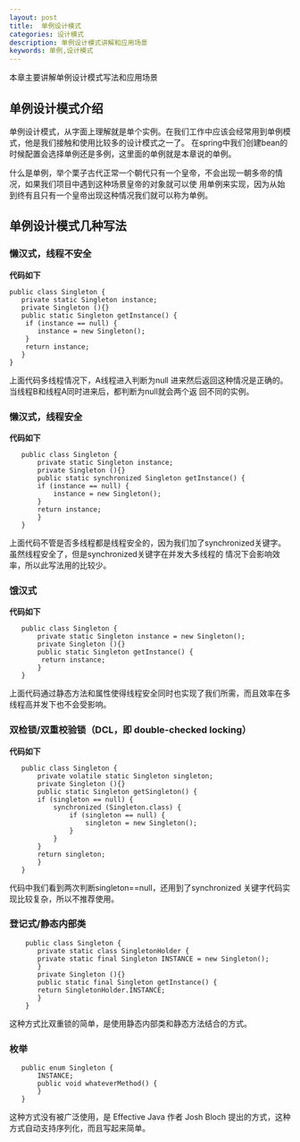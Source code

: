 ```yaml
---
layout: post
title:  单例设计模式
categories: 设计模式
description: 单例设计模式讲解和应用场景
keywords: 单例,设计模式
---
```


  本章主要讲解单例设计模式写法和应用场景

## 单例设计模式介绍

   单例设计模式，从字面上理解就是单个实例。在我们工作中应该会经常用到单例模式，他是我们接触和使用比较多的设计模式之一了。
   在spring中我们创建bean的时候配置会选择单例还是多例，这里面的单例就是本章说的单例。
   
   什么是单例，举个栗子古代正常一个朝代只有一个皇帝，不会出现一朝多帝的情况，如果我们项目中遇到这种场景皇帝的对象就可以使
   用单例来实现，因为从始到终有且只有一个皇帝出现这种情况我们就可以称为单例。

## 单例设计模式几种写法

   ### 懒汉式，线程不安全   
   
   **代码如下**

    public class Singleton {  
       private static Singleton instance;  
       private Singleton (){}    
       public static Singleton getInstance() {  
        if (instance == null) {  
           instance = new Singleton();  
        }  
        return instance;  
       }  
    } 
   上面代码多线程情况下，A线程进入判断为null 进来然后返回这种情况是正确的。当线程B和线程A同时进来后，都判断为null就会两个返
   回不同的实例。
   
   ### 懒汉式，线程安全
   
   **代码如下**
   
       public class Singleton {  
           private static Singleton instance;  
           private Singleton (){}  
           public static synchronized Singleton getInstance() {  
           if (instance == null) {  
               instance = new Singleton();  
           }  
           return instance;  
           }  
       }  
   上面代码不管是否多线程都是线程安全的，因为我们加了synchronized关键字。虽然线程安全了，但是synchronized关键字在并发大多线程的
   情况下会影响效率，所以此写法用的比较少。
   
   ### 饿汉式  
   
   **代码如下**
   
       public class Singleton {  
           private static Singleton instance = new Singleton();  
           private Singleton (){}  
           public static Singleton getInstance() {  
            return instance;  
           }  
       }  
   上面代码通过静态方法和属性使得线程安全同时也实现了我们所需，而且效率在多线程高并发下也不会受影响。
   
   ### 双检锁/双重校验锁（DCL，即 double-checked locking）
   
   **代码如下**
   
       public class Singleton {  
           private volatile static Singleton singleton;  
           private Singleton (){}  
           public static Singleton getSingleton() {  
           if (singleton == null) {  
               synchronized (Singleton.class) {  
                   if (singleton == null) {  
                       singleton = new Singleton();  
                   }  
               }  
           }  
           return singleton;  
           }  
       } 
   代码中我们看到两次判断singleton==null，还用到了synchronized 关键字代码实现比较复杂，所以不推荐使用。
   
   ### 登记式/静态内部类
   
        public class Singleton {  
           private static class SingletonHolder {  
           private static final Singleton INSTANCE = new Singleton();  
           }  
           private Singleton (){}  
           public static final Singleton getInstance() {  
           return SingletonHolder.INSTANCE;  
           }  
        }
   这种方式比双重锁的简单，是使用静态内部类和静态方法结合的方式。
   
   ### 枚举
   
       public enum Singleton {  
           INSTANCE;  
           public void whateverMethod() {  
           }  
       }       
   这种方式没有被广泛使用，是 Effective Java 作者 Josh Bloch 提出的方式，这种方式自动支持序列化，而且写起来简单。